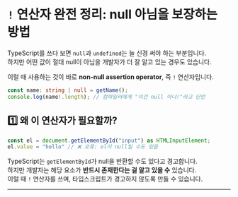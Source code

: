# `!` 연산자 완전 정리: null 아님을 보장하는 방법
TypeScript를 쓰다 보면 `null`과 `undefined`는 늘 신경 써야 하는 부분입니다.  
하지만 어떤 값이 절대 null이 아님을 개발자가 더 잘 알고 있는 경우도 있습니다.

이럴 때 사용하는 것이 바로 **non-null assertion operator**, 즉 `!` 연산자입니다.

```ts
const name: string | null = getName();
console.log(name!.length); // 컴파일러에게 "이건 null 아냐!"라고 단언
```

## 1️⃣ 왜 이 연산자가 필요할까?
```ts
const el = document.getElementById("input") as HTMLInputElement;
el.value = "hello" // ❌ 오류: el이 null일 수도 있음
```

TypeScript는 `getElementById`가 null을 반환할 수도 있다고 경고합니다.  
하지만 개발자는 해당 요소가 **반드시 존재한다는 걸 알고 있을 수** 있습니다.  
이럴 때 `!` 연산자를 쓰며, 타입스크립트가 경고하지 않도록 만들 수 있습니다.

---
<br>

## 
 